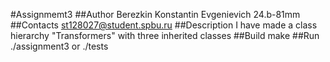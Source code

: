 #Assignmemt3
##Author
Berezkin Konstantin Evgenievich 24.b-81mm
##Contacts
st128027@student.spbu.ru
##Description
I have made a class hierarchy "Transformers" with three inherited classes
##Build
make
##Run
./assignment3 or ./tests
